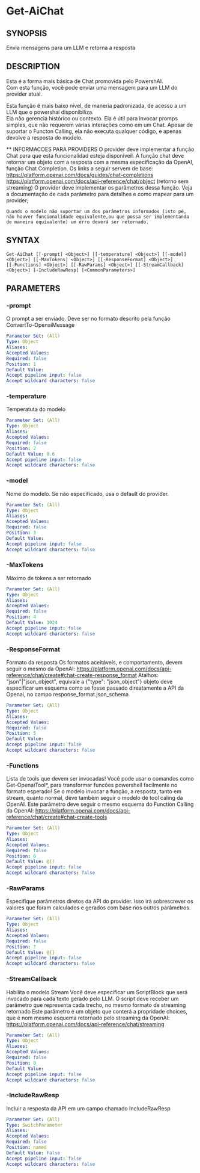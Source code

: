 ﻿---
external help file: powershai-help.xml
schema: 2.0.0
powershai: true
---

# Get-AiChat

## SYNOPSIS <!--!= @#Synop !-->
Envia mensagens para um LLM e retorna a resposta

## DESCRIPTION <!--!= @#Desc !-->
Esta é a forma mais básica de Chat promovida pelo PowershAI.  
Com esta função, você pode enviar uma mensagem para um LLM do provider atual.  

Esta função é mais baixo nível, de maneria padronizada, de acesso a um LLM que o powershai disponibiliza.  
Ela não gerencia histórico ou contexto. Ela é útil para invocar promps simples, que não requerem várias interações como em um Chat. 
Apesar de suportar o Functon Calling, ela não executa qualquer código, e apenas devolve a resposta do modelo.



** INFORMACOES PARA PROVIDERS
	O provider deve implementar a função Chat para que esta funcionalidad esteja disponíveil. 
	A função chat deve retornar um objeto com a resposta com a mesma especificação da OpenAI, função Chat Completion.
	Os links a seguir servem de base:
		https://platform.openai.com/docs/guides/chat-completions
		https://platform.openai.com/docs/api-reference/chat/object (retorno sem streaming)
	O provider deve implementar os parâmetros dessa função. 
	Veja a documentação de cada parãmetro para detalhes e como mapear para um provider;
	
	Quando o modelo não suportar um dos parâmetros informados (isto pé, não houver funcionalidade equivalente,ou que possa ser implementanda de maneira equivalente) um erro deverá ser retornado.

## SYNTAX <!--!= @#Syntax !-->

```
Get-AiChat [[-prompt] <Object>] [[-temperature] <Object>] [[-model] <Object>] [[-MaxTokens] <Object>] [[-ResponseFormat] <Object>] 
[[-Functions] <Object>] [[-RawParams] <Object>] [[-StreamCallback] <Object>] [-IncludeRawResp] [<CommonParameters>]
```

## PARAMETERS <!--!= @#Params !-->

### -prompt
O prompt a ser enviado. Deve ser no formato descrito pela função ConvertTo-OpenaiMessage

```yml
Parameter Set: (All)
Type: Object
Aliases: 
Accepted Values: 
Required: false
Position: 1
Default Value: 
Accept pipeline input: false
Accept wildcard characters: false
```

### -temperature
Temperatuta do modelo

```yml
Parameter Set: (All)
Type: Object
Aliases: 
Accepted Values: 
Required: false
Position: 2
Default Value: 0.6
Accept pipeline input: false
Accept wildcard characters: false
```

### -model
Nome do modelo. Se não especificado, usa o default do provider.

```yml
Parameter Set: (All)
Type: Object
Aliases: 
Accepted Values: 
Required: false
Position: 3
Default Value: 
Accept pipeline input: false
Accept wildcard characters: false
```

### -MaxTokens
Máximo de tokens a ser retornado

```yml
Parameter Set: (All)
Type: Object
Aliases: 
Accepted Values: 
Required: false
Position: 4
Default Value: 1024
Accept pipeline input: false
Accept wildcard characters: false
```

### -ResponseFormat
Formato da resposta 
Os formatos aceitáveis, e comportamento, devem seguir o mesmo da OpenAI: https://platform.openai.com/docs/api-reference/chat/create#chat-create-response_format
Atalhos:
	"json"|"json_object", equivale a {"type": "json_object"}
	objeto deve especificar um esquema como se fosse passado direatamente a API da Openai, no campo response_format.json_schema

```yml
Parameter Set: (All)
Type: Object
Aliases: 
Accepted Values: 
Required: false
Position: 5
Default Value: 
Accept pipeline input: false
Accept wildcard characters: false
```

### -Functions
Lista de tools que devem ser invocadas!
Você pode usar o comandos como Get-OpenaiTool*, para transformar funcões powershell facilmente no formato esperado!
Se o modelo invocar a função, a resposta, tanto em stream, quanto normal, deve também seguir o modelo de tool caling da OpenAI.
Este parâmetro deve seguir o mesmo esquema do Function Calling da OpenAI: https://platform.openai.com/docs/api-reference/chat/create#chat-create-tools

```yml
Parameter Set: (All)
Type: Object
Aliases: 
Accepted Values: 
Required: false
Position: 6
Default Value: @()
Accept pipeline input: false
Accept wildcard characters: false
```

### -RawParams
Especifique parâmetros diretos da API do provider.
Isso irá sobrescrever os valores que foram calculados e gerados com base nos outros parâmetros.

```yml
Parameter Set: (All)
Type: Object
Aliases: 
Accepted Values: 
Required: false
Position: 7
Default Value: @{}
Accept pipeline input: false
Accept wildcard characters: false
```

### -StreamCallback
Habilita o modelo Stream 
Você deve especificar um ScriptBlock que será invocado para cada texto gerado pelo LLM.
O script deve receber um parâmetro que representa cada trecho, no mesmo formato de streaming retornado
	Este parâmetro é um objeto que conterá a propridade choices, que é nom mesmo esquema retornado pelo streaming da OpenAI:
		https://platform.openai.com/docs/api-reference/chat/streaming

```yml
Parameter Set: (All)
Type: Object
Aliases: 
Accepted Values: 
Required: false
Position: 8
Default Value: 
Accept pipeline input: false
Accept wildcard characters: false
```

### -IncludeRawResp
Incluir a resposta da API em um campo chamado IncludeRawResp

```yml
Parameter Set: (All)
Type: SwitchParameter
Aliases: 
Accepted Values: 
Required: false
Position: named
Default Value: False
Accept pipeline input: false
Accept wildcard characters: false
```